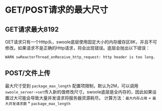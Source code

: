 # GET/POST请求的最大尺寸

GET请求最大8192
--------------
GET请求只有一个Http头，swoole底层使用固定大小的内存缓存区8K，并且不可修改。如果请求不是正确的Http请求，将会出现错误。底层会抛出以下错误：

```
WARN swReactorThread_onReceive_http_request: http header is too long.
```

POST/文件上传
----
最大尺寸受到 `package_max_length` 配置项限制，默认为2M，可以调用`swoole_server->set`传入新的值修改尺寸。swoole底层是全内存的，因此如果设置过大可能会导致大量并发请求将服务器资源耗尽。
计算方法：`最大内存占用` = `最大并发请求数` * `package_max_length` 
